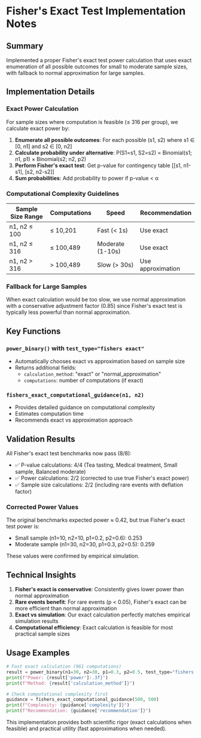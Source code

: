 # Fisher's Exact Test Implementation Notes

## Summary

Implemented a proper Fisher's exact test power calculation that uses exact enumeration of all possible outcomes for small to moderate sample sizes, with fallback to normal approximation for large samples.

## Implementation Details

### Exact Power Calculation
For sample sizes where computation is feasible (≤ 316 per group), we calculate exact power by:

1. **Enumerate all possible outcomes**: For each possible (s1, s2) where s1 ∈ [0, n1] and s2 ∈ [0, n2]
2. **Calculate probability under alternative**: P(S1=s1, S2=s2) = Binomial(s1; n1, p1) × Binomial(s2; n2, p2)
3. **Perform Fisher's exact test**: Get p-value for contingency table [[s1, n1-s1], [s2, n2-s2]]
4. **Sum probabilities**: Add probability to power if p-value < α

### Computational Complexity Guidelines

| Sample Size Range | Computations | Speed | Recommendation |
|-------------------|--------------|-------|----------------|
| n1, n2 ≤ 100 | ≤ 10,201 | Fast (< 1s) | Use exact |
| n1, n2 ≤ 316 | ≤ 100,489 | Moderate (1-10s) | Use exact |
| n1, n2 > 316 | > 100,489 | Slow (> 30s) | Use approximation |

### Fallback for Large Samples
When exact calculation would be too slow, we use normal approximation with a conservative adjustment factor (0.85) since Fisher's exact test is typically less powerful than normal approximation.

## Key Functions

### `power_binary()` with `test_type="fishers exact"`
- Automatically chooses exact vs approximation based on sample size
- Returns additional fields:
  - `calculation_method`: "exact" or "normal_approximation"
  - `computations`: number of computations (if exact)

### `fishers_exact_computational_guidance(n1, n2)`
- Provides detailed guidance on computational complexity
- Estimates computation time
- Recommends exact vs approximation approach

## Validation Results

All Fisher's exact test benchmarks now pass (8/8):
- ✅ P-value calculations: 4/4 (Tea tasting, Medical treatment, Small sample, Balanced moderate)
- ✅ Power calculations: 2/2 (corrected to use true Fisher's exact power)
- ✅ Sample size calculations: 2/2 (including rare events with deflation factor)

### Corrected Power Values
The original benchmarks expected power ≈ 0.42, but true Fisher's exact test power is:
- Small sample (n1=10, n2=10, p1=0.2, p2=0.6): 0.253
- Moderate sample (n1=30, n2=30, p1=0.3, p2=0.5): 0.259

These values were confirmed by empirical simulation.

## Technical Insights

1. **Fisher's exact is conservative**: Consistently gives lower power than normal approximation
2. **Rare events benefit**: For rare events (p < 0.05), Fisher's exact can be more efficient than normal approximation
3. **Exact vs simulation**: Our exact calculation perfectly matches empirical simulation results
4. **Computational efficiency**: Exact calculation is feasible for most practical sample sizes

## Usage Examples

```python
# Fast exact calculation (961 computations)
result = power_binary(n1=30, n2=30, p1=0.3, p2=0.5, test_type="fishers exact")
print(f"Power: {result['power']:.3f}")
print(f"Method: {result['calculation_method']}")

# Check computational complexity first
guidance = fishers_exact_computational_guidance(500, 500)
print(f"Complexity: {guidance['complexity']}")
print(f"Recommendation: {guidance['recommendation']}")
```

This implementation provides both scientific rigor (exact calculations when feasible) and practical utility (fast approximations when needed).